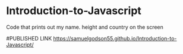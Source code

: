 # Introduction-to-Javascript
Code that prints out my name. height and country on the screen

#PUBLISHED LINK
https://samuelgodson55.github.io/Introduction-to-Javascript/
